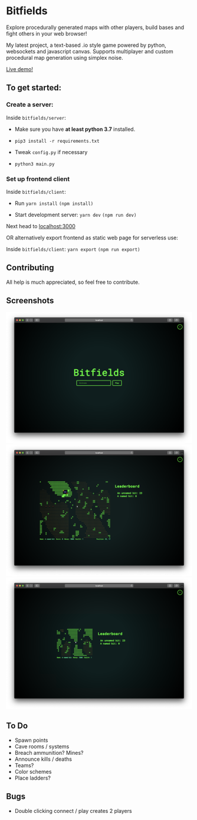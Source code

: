 # Bitfields

Explore procedurally generated maps with other players, build bases and fight others in your web browser!

My latest project, a text-based .io style game powered by python, websockets and javascript canvas. Supports multiplayer and custom procedural map generation using simplex noise.

[Live demo!](http://ec2-3-87-232-152.compute-1.amazonaws.com/bitfields)

## To get started:

### Create a server:

Inside `bitfields/server`:

-   Make sure you have **at least python 3.7** installed.

-   `pip3 install -r requirements.txt`

-   Tweak `config.py` if necessary

-   `python3 main.py`

### Set up frontend client

Inside `bitfields/client`:

-   Run `yarn install` `(npm install)`

-   Start development server: `yarn dev` `(npm run dev)`

Next head to [localhost:3000](http://localhost:3000)

OR alternatively export frontend as static web page for serverless use:

Inside `bitfields/client`: `yarn export` `(npm run export)`

## Contributing

All help is much appreciated, so feel free to contribute.

## Screenshots

![](screenshot1.png?raw=true "Welcome to the Bitfields!")
![](screenshot2.png?raw=true "Potentially endless procedural worlds!")
![](screenshot3.png?raw=true "Underworld cave system with limited visibility ^^")

## To Do

-   Spawn points
-   Cave rooms / systems
-   Breach ammunition? Mines?
-   Announce kills / deaths
-   Teams?
-   Color schemes
-   Place ladders?

## Bugs

-   Double clicking connect / play creates 2 players
